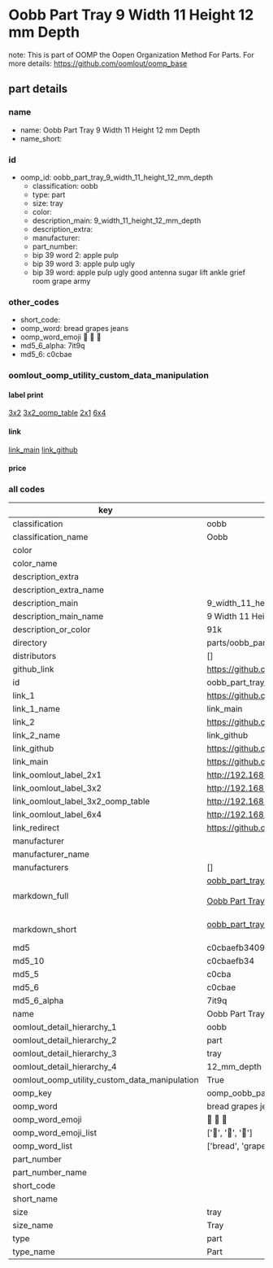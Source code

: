 # Oobb Part Tray 9 Width 11 Height 12 mm Depth  

note: This is part of OOMP the Oopen Organization Method For Parts. For more details: https://github.com/oomlout/oomp_base

##  part details
  







### name
* name: Oobb Part Tray 9 Width 11 Height 12 mm Depth
* name_short: 
### id
* oomp_id: oobb_part_tray_9_width_11_height_12_mm_depth
  * classification: oobb
  * type: part
  * size: tray
  * color: 
  * description_main: 9_width_11_height_12_mm_depth
  * description_extra: 
  * manufacturer: 
  * part_number: 
  * bip 39 word 2: apple pulp
  * bip 39 word 3: apple pulp ugly
  * bip 39 word: apple pulp ugly good antenna sugar lift ankle grief room grape army

### other_codes
* short_code: 
* oomp_word: bread grapes jeans
* oomp_word_emoji :bread: :grapes: :jeans:
* md5_6_alpha: 7it9q
* md5_6: c0cbae






### oomlout_oomp_utility_custom_data_manipulation
#### label print
[3x2](http://192.168.1.245:1112/?label=oomp%207it9q)
[3x2_oomp_table](http://192.168.1.108:1112/?label=oomp%207it9q)
[2x1](http://192.168.1.242:1112/?label=oomp%207it9q)
[6x4](http://192.168.1.55:1112/?label=oomp%207it9q)    

#### link

[link_main](https://github.com/oomlout/oomlout_oomp_version_1_messy/tree/main/parts/oobb_part_tray_9_width_11_height_12_mm_depth) [link_github](https://github.com/oomlout/oomlout_oomp_version_1_messy/tree/main/parts/oobb_part_tray_9_width_11_height_12_mm_depth)                             

#### price







### all codes 
| key | value |  
| --- | --- |  
| classification | oobb |  
| classification_name | Oobb |  
| color |  |  
| color_name |  |  
| description_extra |  |  
| description_extra_name |  |  
| description_main | 9_width_11_height_12_mm_depth |  
| description_main_name | 9 Width 11 Height 12 mm Depth |  
| description_or_color | 91k |  
| directory | parts/oobb_part_tray_9_width_11_height_12_mm_depth |  
| distributors | [] |  
| github_link | https://github.com/oomlout/oomlout_oomp_part_src/tree/main/parts/oobb_part_tray_9_width_11_height_12_mm_depth |  
| id | oobb_part_tray_9_width_11_height_12_mm_depth |  
| link_1 | https://github.com/oomlout/oomlout_oomp_version_1_messy/tree/main/parts/oobb_part_tray_9_width_11_height_12_mm_depth |  
| link_1_name | link_main |  
| link_2 | https://github.com/oomlout/oomlout_oomp_version_1_messy/tree/main/parts/oobb_part_tray_9_width_11_height_12_mm_depth |  
| link_2_name | link_github |  
| link_github | https://github.com/oomlout/oomlout_oomp_version_1_messy/tree/main/parts/oobb_part_tray_9_width_11_height_12_mm_depth |  
| link_main | https://github.com/oomlout/oomlout_oomp_version_1_messy/tree/main/parts/oobb_part_tray_9_width_11_height_12_mm_depth |  
| link_oomlout_label_2x1 | http://192.168.1.242:1112/?label=oomp%207it9q |  
| link_oomlout_label_3x2 | http://192.168.1.245:1112/?label=oomp%207it9q |  
| link_oomlout_label_3x2_oomp_table | http://192.168.1.108:1112/?label=oomp%207it9q |  
| link_oomlout_label_6x4 | http://192.168.1.55:1112/?label=oomp%207it9q |  
| link_redirect | https://github.com/oomlout/oomlout_oomp_version_1_messy/tree/main/parts/oobb_part_tray_9_width_11_height_12_mm_depth |  
| manufacturer |  |  
| manufacturer_name |  |  
| manufacturers | [] |  
| markdown_full | [oobb_part_tray_9_width_11_height_12_mm_depth](none)<br>[](none)<br>[Oobb Part Tray 9 Width 11 Height 12 Mm Depth](none)<br><br> |  
| markdown_short | [oobb_part_tray_9_width_11_height_12_mm_depth](none)<br><br> |  
| md5 | c0cbaefb3409302f6304e647d82b5855 |  
| md5_10 | c0cbaefb34 |  
| md5_5 | c0cba |  
| md5_6 | c0cbae |  
| md5_6_alpha | 7it9q |  
| name | Oobb Part Tray 9 Width 11 Height 12 mm Depth |  
| oomlout_detail_hierarchy_1 | oobb |  
| oomlout_detail_hierarchy_2 | part |  
| oomlout_detail_hierarchy_3 | tray |  
| oomlout_detail_hierarchy_4 | 12_mm_depth |  
| oomlout_oomp_utility_custom_data_manipulation | True |  
| oomp_key | oomp_oobb_part_tray_9_width_11_height_12_mm_depth |  
| oomp_word | bread grapes jeans |  
| oomp_word_emoji | :bread: :grapes: :jeans: |  
| oomp_word_emoji_list | [':bread:', ':grapes:', ':jeans:'] |  
| oomp_word_list | ['bread', 'grapes', 'jeans'] |  
| part_number |  |  
| part_number_name |  |  
| short_code |  |  
| short_name |  |  
| size | tray |  
| size_name | Tray |  
| type | part |  
| type_name | Part |  
